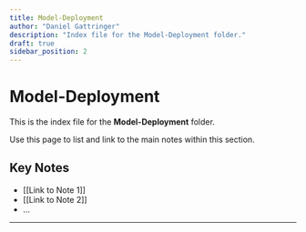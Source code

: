 ```yaml
---
title: Model-Deployment
author: "Daniel Gattringer"
description: "Index file for the Model-Deployment folder."
draft: true
sidebar_position: 2
---
```

# Model-Deployment

This is the index file for the **Model-Deployment** folder.

Use this page to list and link to the main notes within this section.

## Key Notes

* [[Link to Note 1]]
* [[Link to Note 2]]
* ...

---
